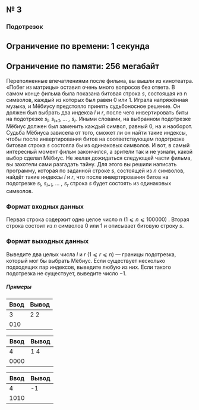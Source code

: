 ## № 3
### Подотрезок
## Ограничение по времени: $1$ секунда
## Ограничение по памяти: $256$ мегабайт

Переполненные впечатлениями после фильма, вы вышли из кинотеатра. «Побег из матрицы» оставил очень много вопросов без ответа.
В самом конце фильма была показана битовая строка _s_, состоящая из n символов, каждый из которых был равен $0$ или $1$. Играла напряжённая музыка, и Мёбиусу предстояло принять судьбоносное решение. Он должен был выбрать два индекса _l_ и _r_, после чего инвертировать биты на подотрезке *s<sub>l</sub>, s<sub>l+1</sub>, ... , s<sub>r</sub>*. Иными словами, на выбранном подотрезке Мёбиус должен был заменить каждый символ, равный $0$, на и наоборот. Судьба Мёбиуса зависела от того, сможет ли он найти такие индексы, чтобы после инвертирования битов на соответствующем подотрезке битовая строка _s_ состояла бы из одинаковых символов.
И вот, в самый интересный момент фильм закончился, а зрители так и не узнали, какой выбор сделал Мёбиус. Не желая дожидаться следующей части фильма, вы захотели сами разгадать тайну. Для этого вы решили написать программу, которая по заданной строке _s_, состоящей из _n_ символов, найдёт такие индексы _l_ и _r_, что после инвертирования битов на подотрезке *s<sub>l</sub>, s<sub>l+1</sub>, ... , s<sub>r</sub>* строка _s_ будет состоять из одинаковых символов.

### Формат входных данных
Первая строка содержит одно целое число n $(1⩽n⩽100 000)$
.
Вторая строка состоит из _n_ символов $0$ или $1$ и описывает битовую строку _s_.

### Формат выходных данных
Выведите два целых числа _l_ и _r_ $(1⩽r⩽n)$ &mdash; границы подотрезка, который мог бы выбрать Мёбиус. Если существует несколько подходящих пар индексов, выведите любую из них. Если такого подотрезка не существует, выведите число $−1$.

##### Примеры

| Ввод | Вывод |
|------|-------|
| 3    | 2 2   |
| 010  |       |

| Ввод | Вывод |
|------|-------|
| 4    | 1 4   |
| 0000  |       |

| Ввод | Вывод |
|------|-------|
| 4    | -1   |
| 1010  |       |
